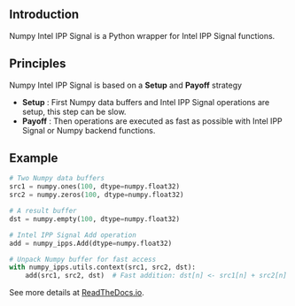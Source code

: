 ## Introduction

Numpy Intel IPP Signal is a Python wrapper for Intel IPP Signal functions.

## Principles

Numpy Intel IPP Signal is based on a __Setup__ and __Payoff__ strategy
* __Setup__ : First Numpy data buffers and Intel IPP Signal operations are setup,
this step can be slow.
* __Payoff__ : Then operations are executed as fast as possible with Intel IPP Signal
or Numpy backend functions.

## Example

```python
# Two Numpy data buffers
src1 = numpy.ones(100, dtype=numpy.float32)
src2 = numpy.zeros(100, dtype=numpy.float32)

# A result buffer
dst = numpy.empty(100, dtype=numpy.float32)

# Intel IPP Signal Add operation
add = numpy_ipps.Add(dtype=numpy.float32)

# Unpack Numpy buffer for fast access
with numpy_ipps.utils.context(src1, src2, dst):
    add(src1, src2, dst)  # Fast addition: dst[n] <- src1[n] + src2[n]
```

See more details at [ReadTheDocs.io](https://numpy-intel-ipp-signal.readthedocs.io/).
